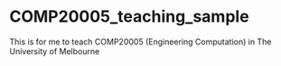 # COMP20005_teaching_sample
This is for me to teach COMP20005 (Engineering Computation) in The University of Melbourne
